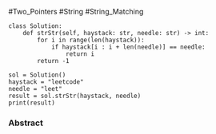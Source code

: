 #Two_Pointers #String #String_Matching

```run-python
class Solution:
    def strStr(self, haystack: str, needle: str) -> int:
        for i in range(len(haystack)):
            if haystack[i : i + len(needle)] == needle:
                return i
        return -1

sol = Solution()
haystack = "leetcode"
needle = "leet"
result = sol.strStr(haystack, needle)
print(result)

```
### Abstract